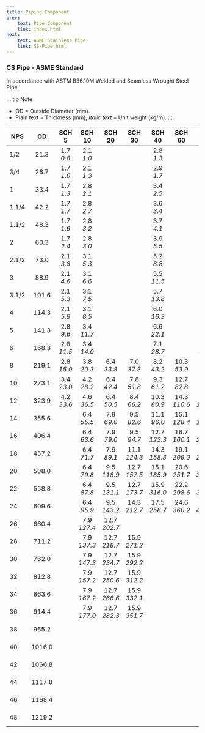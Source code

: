 ```yaml
---
title: Piping Component
prev:
    text: Pipe Component
    link: index.html
next:
    text: ASME Stainless Pipe
    link: SS-Pipe.html
---
```


### CS Pipe - ASME Standard
In accordance with ASTM B36.10M Welded and Seamless Wrought Steel Pipe

::: tip Note
- OD = Outside Diameter (mm).
- Plain text = Thickness (mm), _Italic text_ = Unit weight (kg/m).
:::

| NPS   |   OD   |       SCH 5       |       SCH 10       |       SCH 20        |       SCH 30        |       SCH 40        |       SCH 60        |       SCH 80        |       SCH 100       |       SCH 120       |       SCH 140       |       SCH 160       |        STD         |          XS          |         XXS         | NPS   |
|-------|:------:|:-----------------:|:------------------:|:-------------------:|:-------------------:|:-------------------:|:-------------------:|:-------------------:|:-------------------:|:-------------------:|:-------------------:|:-------------------:|:------------------:|:--------------------:|:-------------------:|-------|
| 1/2   |  21.3  | 1.7 <br /> _0.8_  |  2.1 <br /> _1.0_  |                     |                     |  2.8 <br /> _1.3_   |                     |  3.7 <br /> _1.6_   |                     |                     |                     |  4.8 <br /> _2.0_   |  2.8 <br /> _1.3_  |   3.7 <br /> _1.6_   |  7.5 <br /> _2.6_   | 1/2   |
| 3/4   |  26.7  | 1.7 <br /> _1.0_  |  2.1 <br /> _1.3_  |                     |                     |  2.9 <br /> _1.7_   |                     |  3.9 <br /> _2.2_   |                     |                     |                     |  5.5 <br /> _2.9_   |  2.9 <br /> _1.7_  |   3.9 <br /> _2.2_   |  7.8 <br /> _3.7_   | 3/4   |
| 1     |  33.4  | 1.7 <br /> _1.3_  |  2.8 <br /> _2.1_  |                     |                     |  3.4 <br /> _2.5_   |                     |  4.6 <br /> _3.3_   |                     |                     |                     |  6.4 <br /> _4.3_   |  3.4 <br /> _2.5_  |   4.6 <br /> _3.3_   |  9.1 <br /> _5.5_   | 1     |
| 1.1/4 |  42.2  | 1.7 <br /> _1.7_  |  2.8 <br /> _2.7_  |                     |                     |  3.6 <br /> _3.4_   |                     |  4.9 <br /> _4.5_   |                     |                     |                     |  6.4 <br /> _5.7_   |  3.6 <br /> _3.4_  |   4.9 <br /> _4.5_   |  9.7 <br /> _7.9_   | 1.1/4 |
| 1.1/2 |  48.3  | 1.7 <br /> _1.9_  |  2.8 <br /> _3.2_  |                     |                     |  3.7 <br /> _4.1_   |                     |  5.1 <br /> _5.5_   |                     |                     |                     |  7.1 <br /> _7.4_   |  3.7 <br /> _4.1_  |   5.1 <br /> _5.5_   |  10.2 <br /> _9.7_  | 1.1/2 |
| 2     |  60.3  | 1.7 <br /> _2.4_  |  2.8 <br /> _3.0_  |                     |                     |  3.9 <br /> _5.5_   |                     |  5.5 <br /> _7.6_   |                     |                     |                     |  8.7 <br /> _11.3_  |  3.9 <br /> _5.5_  |   5.5 <br /> _7.6_   | 11.1 <br /> _13.7_  | 2     |
| 2.1/2 |  73.0  | 2.1 <br /> _3.8_  |  3.1 <br /> _5.3_  |                     |                     |  5.2 <br /> _8.8_   |                     |  7.0 <br /> _11.6_  |                     |                     |                     |  9.5 <br /> _15.2_  |  5.2 <br /> _8.8_  |  7.0 <br /> _11.6_   | 14.0 <br /> _20.7_  | 2.1/2 |
| 3     |  88.9  | 2.1 <br /> _4.6_  |  3.1 <br /> _6.6_  |                     |                     |  5.5 <br /> _11.5_  |                     |  7.6 <br /> _15.5_  |                     |                     |                     | 11.1 <br /> _21.7_  | 5.5 <br /> _11.5_  |  7.6 <br /> _15.5_   | 15.2 <br /> _28.1_  | 3     |
| 3.1/2 | 101.6  | 2.1 <br /> _5.3_  |  3.1 <br /> _7.5_  |                     |                     |  5.7 <br /> _13.8_  |                     |  8.1 <br /> _18.9_  |                     |                     |                     |                     | 5.7 <br /> _13.8_  |  8.1 <br /> _18.9_   | 16.2 <br /> _34.6_  | 3.1/2 |
| 4     | 114.3  | 2.1 <br /> _5.9_  |  3.1 <br /> _8.5_  |                     |                     |  6.0 <br /> _16.3_  |                     |  8.6 <br /> _22.7_  |                     | 11.1 <br /> _28.8_  |                     | 13.5 <br /> _34.1_  | 6.0 <br /> _16.3_  |  8.6 <br /> _22.7_   | 17.1 <br /> _41.7_  | 4     |
| 5     | 141.3  | 2.8 <br /> _9.6_  | 3.4 <br /> _11.7_  |                     |                     |  6.6 <br /> _22.1_  |                     |  9.5 <br /> _31.4_  |                     | 12.7 <br /> _40.9_  |                     | 15.9 <br /> _49.9_  | 6.6 <br /> _22.1_  |  9.5 <br /> _31.4_   | 19.1 <br /> _58.3_  | 5     |
| 6     | 168.3  | 2.8 <br /> _11.5_ | 3.4 <br /> _14.0_  |                     |                     |  7.1 <br /> _28.7_  |                     | 11.0 <br /> _43.2_  |                     | 14.3 <br /> _55.0_  |                     | 18.2 <br /> _68.5_  | 7.1 <br /> _28.7_  |  11.0 <br /> _43.2_  | 22.0 <br /> _80.4_  | 6     |
| 8     | 219.1  | 2.8 <br /> _15.0_ | 3.8 <br /> _20.3_  |  6.4 <br /> _33.8_  |  7.0 <br /> _37.3_  |  8.2 <br /> _43.2_  | 10.3 <br /> _53.9_  | 12.7 <br /> _65.6_  | 15.1 <br /> _76.9_  | 18.2 <br /> _91.7_  | 20.6 <br /> _102.5_ | 23.0 <br /> _113.0_ | 8.2 <br /> _43.2_  |  12.7 <br /> _65.6_  | 22.2 <br /> _109.6_ | 8     |
| 10    | 273.1  | 3.4 <br /> _23.0_ | 4.2 <br /> _28.2_  |  6.4 <br /> _42.4_  |  7.8 <br /> _51.8_  |  9.3 <br /> _61.2_  | 12.7 <br /> _82.8_  | 15.1 <br /> _97.3_  | 18.2 <br /> _116.4_ | 21.4 <br /> _134.9_ | 25.4 <br /> _157.5_ | 28.6 <br /> _175.0_ | 9.3 <br /> _61.2_  |  12.7 <br /> _82.8_  |                     | 10    |
| 12    | 323.9  | 4.2 <br /> _33.6_ | 4.6 <br /> _36.5_  |  6.4 <br /> _50.5_  |  8.4 <br /> _66.2_  | 10.3 <br /> _80.9_  | 14.3 <br /> _110.6_ | 17.5 <br /> _133.9_ | 21.4 <br /> _162.1_ | 25.4 <br /> _189.8_ | 28.6 <br /> _211.3_ | 33.3 <br /> _242.2_ | 9.5 <br /> _75.0_  |  12.7 <br /> _99.0_  |                     | 12    |
| 14    | 355.6  |                   | 6.4 <br /> _55.5_  |  7.9 <br /> _69.0_  |  9.5 <br /> _82.6_  | 11.1 <br /> _96.0_  | 15.1 <br /> _128.4_ | 19.1 <br /> _160.5_ | 23.8 <br /> _197.7_ | 27.8 <br /> _227.9_ | 31.8 <br /> _257.5_ | 35.7 <br /> _286.0_ | 9.5 <br /> _82.6_  | 12.7 <br /> _109.0_  |                     | 14    |
| 16    | 406.4  |                   | 6.4 <br /> _63.6_  | 7.9  <br /> _79.0_  | 9.5  <br /> _94.7_  | 12.7 <br /> _123.3_ | 16.7 <br /> _160.1_ | 21.4 <br /> _203.5_ | 26.2 <br /> _249.3_ | 30.9 <br /> _290.9_ | 36.5 <br /> _338.3_ | 40.5 <br /> _370.7_ | 9.5 <br /> _94.7_  | 12.7  <br /> _125.2_ |                     | 16    |
| 18    | 457.2  |                   | 6.4 <br /> _71.7_  | 7.9  <br /> _89.1_  | 11.1 <br /> _124.3_ | 14.3 <br /> _158.3_ | 19.1 <br /> _209.0_ | 23.8 <br /> _258.3_ | 29.4 <br /> _314.5_ | 34.9 <br /> _369.3_ | 39.7 <br /> _414.8_ | 45.2 <br /> _466.7_ | 9.5 <br /> _106.8_ | 12.7 <br />  _141.4_ |                     | 18    |
| 20    | 508.0  |                   | 6.4 <br /> _79.8_  | 9.5  <br /> _118.9_ | 12.7 <br /> _157.5_ | 15.1 <br /> _185.9_ | 20.6 <br /> _251.7_ | 26.2 <br /> _316.0_ | 32.5 <br /> _387.4_ | 38.1 <br /> _448.3_ | 44.5 <br /> _515.9_ | 50.0 <br /> _573.3_ | 9.5 <br /> _118.9_ | 12.7 <br />  _157.5_ |                     | 20    |
| 22    | 558.8  |                   | 6.4 <br /> _87.8_  | 9.5  <br /> _131.1_ | 12.7 <br /> _173.7_ | 15.9 <br /> _316.0_ | 22.2 <br /> _298.6_ | 28.6 <br /> _379.7_ | 34.9 <br /> _457.8_ | 41.3 <br /> _535.2_ | 47.6 <br /> _609.3_ | 54.0 <br /> _682.6_ | 9.5 <br /> _131.1_ | 12.7 <br />  _173.7_ |                     | 22    |
| 24    | 609.6  |                   | 6.4 <br /> _95.9_  | 9.5  <br /> _143.2_ | 14.3 <br /> _212.7_ | 17.5 <br /> _258.7_ | 24.6 <br /> _360.2_ | 30.9 <br /> _448.3_ | 38.9 <br /> _555.8_ | 46.0 <br /> _649.4_ | 52.4 <br /> _730.7_ | 59.5 <br /> _819.7_ | 9.5 <br /> _143.2_ | 12.7 <br />  _189.8_ |                     | 24    |
| 26    | 660.4  |                   | 7.9 <br /> _127.4_ | 12.7 <br /> _202.7_ |                     |                     |                     |                     |                     |                     |                     |                     | 9.5 <br /> _152.9_ | 12.7 <br /> _202.7_  |                     | 26    |
| 28    | 711.2  |                   | 7.9 <br /> _137.3_ | 12.7 <br /> _218.7_ | 15.9 <br /> _271.2_ |                     |                     |                     |                     |                     |                     |                     | 9.5 <br /> _164.9_ | 12.7 <br /> _218.7_  |                     | 28    |
| 30    | 762.0  |                   | 7.9 <br /> _147.3_ | 12.7 <br /> _234.7_ | 15.9 <br /> _292.2_ |                     |                     |                     |                     |                     |                     |                     | 9.5 <br /> _176.6_ | 12.7 <br /> _234.7_  |                     | 30    |
| 32    | 812.8  |                   | 7.9 <br /> _157.2_ | 12.7 <br /> _250.6_ | 15.9 <br /> _312.2_ |                     |                     |                     |                     |                     |                     |                     | 9.5 <br /> _188.8_ | 12.7 <br /> _250.6_  |                     | 32    |
| 34    | 863.6  |                   | 7.9 <br /> _167.2_ | 12.7 <br /> _266.6_ | 15.9 <br /> _332.1_ |                     |                     |                     |                     |                     |                     |                     | 9.5 <br /> _200.3_ | 12.7 <br /> _266.6_  |                     | 34    |
| 36    | 914.4  |                   | 7.9 <br /> _177.0_ | 12.7 <br /> _282.3_ | 15.9 <br /> _351.7_ |                     |                     |                     |                     |                     |                     |                     | 9.5 <br /> _212.6_ | 12.7 <br /> _282.3_  |                     | 36    |
| 38    | 965.2  |                   |                    |                     |                     |                     |                     |                     |                     |                     |                     |                     | 9.5 <br /> _224.5_ | 12.7 <br /> _298.2_  |                     | 38    |
| 40    | 1016.0 |                   |                    |                     |                     |                     |                     |                     |                     |                     |                     |                     | 9.5 <br /> _236.5_ | 12.7 <br /> _314.2_  |                     | 40    |
| 42    | 1066.8 |                   |                    |                     |                     |                     |                     |                     |                     |                     |                     |                     | 9.5 <br /> _248.5_ | 12.7 <br /> _330.2_  |                     | 42    |
| 44    | 1117.8 |                   |                    |                     |                     |                     |                     |                     |                     |                     |                     |                     | 9.5 <br /> _260.5_ | 12.7 <br /> _346.2_  |                     | 44    |
| 46    | 1168.4 |                   |                    |                     |                     |                     |                     |                     |                     |                     |                     |                     | 9.5 <br /> _272.3_ | 12.7 <br /> _351.8_  |                     | 46    |
| 48    | 1219.2 |                   |                    |                     |                     |                     |                     |                     |                     |                     |                     |                     | 9.5 <br /> _282.2_ | 12.7 <br /> _377.8_  |                     | 48    |
